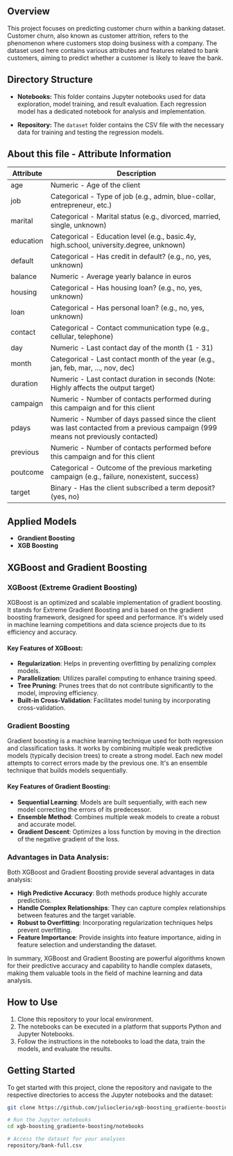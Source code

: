## Overview

This project focuses on predicting customer churn within a banking dataset. Customer churn, also known as customer attrition, refers to the phenomenon where customers stop doing business with a company. The dataset used here contains various attributes and features related to bank customers, aiming to predict whether a customer is likely to leave the bank.

## Directory Structure

- **Notebooks:** This folder contains Jupyter notebooks used for data exploration, model training, and result evaluation. Each regression model has a dedicated notebook for analysis and implementation.

- **Repository:** The `dataset` folder contains the CSV file with the necessary data for training and testing the regression models.

## About this file - Attribute Information

| Attribute | Description |
|-----------|-------------|
| age | Numeric - Age of the client |
| job | Categorical - Type of job (e.g., admin, blue-collar, entrepreneur, etc.) |
| marital | Categorical - Marital status (e.g., divorced, married, single, unknown) |
| education | Categorical - Education level (e.g., basic.4y, high.school, university.degree, unknown) |
| default | Categorical - Has credit in default? (e.g., no, yes, unknown) |
| balance | Numeric - Average yearly balance in euros |
| housing | Categorical - Has housing loan? (e.g., no, yes, unknown) |
| loan | Categorical - Has personal loan? (e.g., no, yes, unknown) |
| contact | Categorical - Contact communication type (e.g., cellular, telephone) |
| day | Numeric - Last contact day of the month (1 - 31) |
| month | Categorical - Last contact month of the year (e.g., jan, feb, mar, ..., nov, dec) |
| duration | Numeric - Last contact duration in seconds (Note: Highly affects the output target) |
| campaign | Numeric - Number of contacts performed during this campaign and for this client |
| pdays | Numeric - Number of days passed since the client was last contacted from a previous campaign (999 means not previously contacted) |
| previous | Numeric - Number of contacts performed before this campaign and for this client |
| poutcome | Categorical - Outcome of the previous marketing campaign (e.g., failure, nonexistent, success) |
| target | Binary - Has the client subscribed a term deposit? (yes, no) |

## Applied Models

- **Grandient Boosting**
- **XGB Boosting**

## XGBoost and Gradient Boosting

### XGBoost (Extreme Gradient Boosting)

XGBoost is an optimized and scalable implementation of gradient boosting. It stands for Extreme Gradient Boosting and is based on the gradient boosting framework, designed for speed and performance. It's widely used in machine learning competitions and data science projects due to its efficiency and accuracy.

#### Key Features of XGBoost:
- **Regularization**: Helps in preventing overfitting by penalizing complex models.
- **Parallelization**: Utilizes parallel computing to enhance training speed.
- **Tree Pruning**: Prunes trees that do not contribute significantly to the model, improving efficiency.
- **Built-in Cross-Validation**: Facilitates model tuning by incorporating cross-validation.

### Gradient Boosting

Gradient boosting is a machine learning technique used for both regression and classification tasks. It works by combining multiple weak predictive models (typically decision trees) to create a strong model. Each new model attempts to correct errors made by the previous one. It's an ensemble technique that builds models sequentially.

#### Key Features of Gradient Boosting:
- **Sequential Learning**: Models are built sequentially, with each new model correcting the errors of its predecessor.
- **Ensemble Method**: Combines multiple weak models to create a robust and accurate model.
- **Gradient Descent**: Optimizes a loss function by moving in the direction of the negative gradient of the loss.

### Advantages in Data Analysis:

Both XGBoost and Gradient Boosting provide several advantages in data analysis:
- **High Predictive Accuracy**: Both methods produce highly accurate predictions.
- **Handle Complex Relationships**: They can capture complex relationships between features and the target variable.
- **Robust to Overfitting**: Incorporating regularization techniques helps prevent overfitting.
- **Feature Importance**: Provide insights into feature importance, aiding in feature selection and understanding the dataset.

In summary, XGBoost and Gradient Boosting are powerful algorithms known for their predictive accuracy and capability to handle complex datasets, making them valuable tools in the field of machine learning and data analysis.

## How to Use

1. Clone this repository to your local environment.
2. The notebooks can be executed in a platform that supports Python and Jupyter Notebooks.
3. Follow the instructions in the notebooks to load the data, train the models, and evaluate the results.


## Getting Started

To get started with this project, clone the repository and navigate to the respective directories to access the Jupyter notebooks and the dataset:

```bash
git clone https://github.com/julioclerio/xgb-boosting_gradiente-boosting

# Run the Jupyter notebooks
cd xgb-boosting_gradiente-boosting/notebooks

# Access the dataset for your analyses
repository/bank-full.csv
